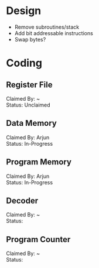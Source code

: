 # Design

- Remove subroutines/stack
- Add bit addressable instructions
- Swap bytes?
 
# Coding

## Register File
Claimed By: ~  
Status: Unclaimed  

## Data Memory
Claimed By: Arjun  
Status: In-Progress  

## Program Memory
Claimed By: Arjun  
Status: In-Progress  

## Decoder
Claimed By: ~  
Status:   

## Program Counter
Claimed By: ~  
Status:   
